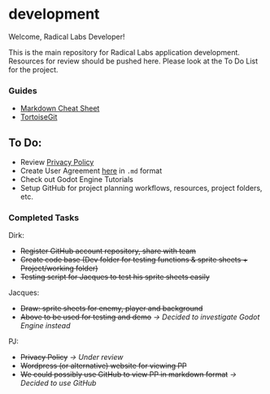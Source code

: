 # development

Welcome, Radical Labs Developer!

This is the main repository for Radical Labs application development. Resources for review should be pushed here.
Please look at the To Do List for the project.

### Guides
* [Markdown Cheat Sheet](./Resources/README.md)
* [TortoiseGit](./TortoiseGit/README.md)

## To Do:
* Review [Privacy Policy](./Review/Privacy%20Policy.md)
* Create User Agreement [here](https://github.com/radicallabsapp/development/tree/main/Review) in `.md` format
* Check out Godot Engine Tutorials
* Setup GitHub for project planning workflows, resources, project folders, etc.

### Completed Tasks
Dirk:
- ~~Register GitHub account repository, share with team~~
- ⁠~~Create code base (Dev folder for testing functions & sprite sheets + Project/working folder)~~
- ~~⁠Testing script for Jacques to test his sprite sheets easily~~

Jacques:
* ~~Draw: sprite sheets for enemy, player and background~~
* ⁠~~Above to be used for testing and demo~~ *-> Decided to investigate Godot Engine instead*

PJ: 
* ~~Privacy Policy~~ *-> Under review*
* ~~⁠Wordpress (or alternative) website for viewing PP~~
* ⁠~~We could possibly use GitHub to view PP in markdown format~~ *-> Decided to use GitHub*
